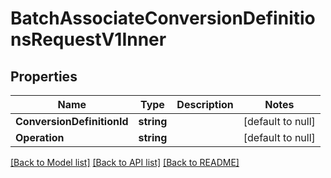 # BatchAssociateConversionDefinitionsRequestV1Inner

## Properties
Name | Type | Description | Notes
------------ | ------------- | ------------- | -------------
**ConversionDefinitionId** | **string** |  | [default to null]
**Operation** | **string** |  | [default to null]

[[Back to Model list]](../README.md#documentation-for-models) [[Back to API list]](../README.md#documentation-for-api-endpoints) [[Back to README]](../README.md)

